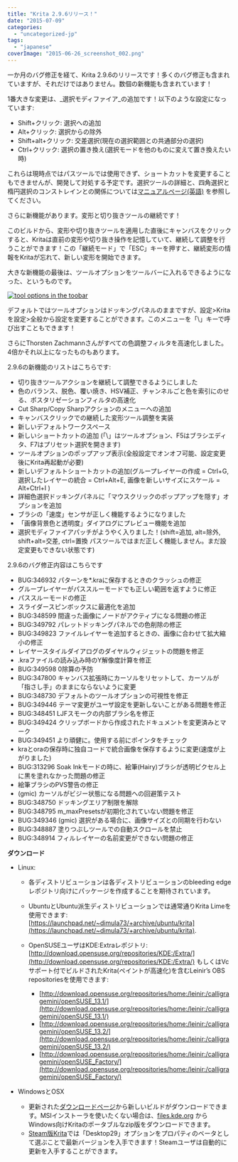 ```yaml
---
title: "Krita 2.9.6リリース！"
date: "2015-07-09"
categories: 
  - "uncategorized-jp"
tags: 
  - "japanese"
coverImage: "2015-06-26_screenshot_002.png"
---
```


一か月のバグ修正を経て、Krita 2.9.6のリリースです！多くのバグ修正も含まれていますが、それだけではありません。数個の新機能も含まれています！

1番大きな変更は、_選択モディファイア_の追加です！以下のような設定になっています:

- Shift+クリック: 選択への追加
- Alt+クリック: 選択からの除外
- Shift+alt+クリック: 交差選択(現在の選択範囲との共通部分の選択)
- Ctrl+クリック: 選択の置き換え(選択モードを他のものに変えて置き換えたい時)

これらは現時点ではパスツールでは使用できず、ショートカットを変更することもできませんが、開発して対処する予定です。選択ツールの詳細と、四角選択と楕円選択のコンストレインとの関係については[マニュアルページ(英語)](https://userbase.kde.org/Krita/Manual/Tools/RectangleSelect) を参照してください。

さらに新機能があります。変形と切り抜きツールの継続です！

このビルドから、変形や切り抜きツールを適用した直後にキャンバスをクリックすると、Kritaは直前の変形や切り抜き操作を記憶していて、継続して調整を行うことができます！この「継続モード」で「ESC」キーを押すと、継続変形の情報をKritaが忘れて、新しい変形を開始できます。

大きな新機能の最後は、ツールオプションをツールバーに入れるできるようになった、というものです。

[![tool options in the toobar](/images/posts/2015/2015-06-26_screenshot_002.png)](/images/posts/2015/2015-06-26_screenshot_002.png)

デフォルトではツールオプションはドッキングパネルのままですが、設定>Kritaを設定>全般から設定を変更することができます。このメニューを「\\」キーで呼び出すこともできます！

さらにThorsten Zachmannさんがすべての色調整フィルタを高速化しました。4倍かそれ以上になったものもあります。

2.9.6の新機能のリストはこちらです:

- 切り抜きツールアクションを継続して調整できるようにしました
- 色のバランス、脱色、覆い焼き、HSV補正、チャンネルごと色を索引にのせる、ポスタリゼーションフィルタの高速化
- Cut Sharp/Copy Sharpアクションのメニューへの追加
- キャンバスクリックでの継続した変形ツール調整を実装
- 新しいデフォルトワークスペース
- 新しいショートカットの追加 (「\\」はツールオプション、F5はブラシエディタ、F7はプリセット選択を開きます)
- ツールオプションのポップアップ表示(全般設定でオンオフ可能、設定変更後にKrita再起動が必要)
- 新しいデフォルトショートカットの追加(グループレイヤーの作成 = Ctrl+G, 選択したレイヤーの統合 = Ctrl+Alt+E, 画像を新しいサイズにスケール = Alt+Ctrl+I )
- 詳細色選択ドッキングパネルに「マウスクリックのポップアップを隠す」オプションを追加
- ブラシの「速度」センサが正しく機能するようになりました
- 「画像背景色と透明度」ダイアログにプレビュー機能を追加
- 選択モディファイアパッチがようやく入りました！(shift=追加, alt=除外, shift+alt=交差, ctrl=置換 パスツールではまだ正しく機能しません。まだ設定変更もできない状態です)

2.9.6のバグ修正内容はこちらです

- BUG:346932 パターンを\*.kraに保存するときのクラッシュの修正
- グループレイヤーがパススルーモードでも正しい範囲を返すように修正
- パススルーモードの修正
- スライダースピンボックスに最適化を追加
- BUG:348599 間違った画像にノードがアクティブになる問題の修正
- BUG:349792 パレットドッキングパネルでの色削除の修正
- BUG:349823 ファイルレイヤーを追加するときの、画像に合わせて拡大縮小の修正
- レイヤースタイルダイアログのダイヤルウィジェットの問題を修正
- .kraファイルの読み込み時のY解像度計算を修正
- BUG:349598 0除算の予防
- BUG:347800 キャンバス拡張時にカーソルをリセットして、カーソルが「指さし手」のままにならないように変更
- BUG:348730 デフォルトのツールオプションの可視性を修正
- BUG:349446 テーマ変更がユーザ設定を更新しないことがある問題を修正
- BUG:348451 LJFスモークの内部ブラシ名を修正
- BUG:349424 クリップボードから作成されたドキュメントを変更済みとマーク
- BUG:349451 より頑健に。使用する前にポインタをチェック
- kraとoraの保存時に独自コードで統合画像を保存するように変更(速度が上がりました)
- BUG:313296 Soak Inkモードの時に、絵筆(Hairy)ブラシが透明ピクセル上に黒を塗れなかった問題の修正
- 絵筆ブラシのPVS警告の修正
- (gmic) カーソルがビジー状態になる問題への回避策テスト
- BUG:348750 ドッキングエリア制限を解除
- BUG:348795 m_maxPresetsが初期化されていない問題を修正
- BUG:349346 (gmic) 選択がある場合に、画像サイズとの同期を行わない
- BUG:348887 塗りつぶしツールでの自動スクロールを禁止
- BUG:348914 フィルレイヤーの名前変更ができない問題の修正

**ダウンロード**

- Linux:
    
    - 各ディストリビューションは各ディストリビューションのbleeding edgeレポジトリ向けにパッケージを作成することを期待されています。
    - UbuntuとUbuntu派生ディストリビューションでは通常通りKrita Limeを使用できます:[https://launchpad.net/~dimula73/+archive/ubuntu/krita](https://launchpad.net/~dimula73/+archive/ubuntu/krita).
    
    - OpenSUSEユーザはKDE:Extraレポジトリ:[http://download.opensuse.org/repositories/KDE:/Extra/](http://download.opensuse.org/repositories/KDE:/Extra/) もしくはVcサポート付でビルドされたKrita(ペイントが高速化)を含むLeinir’s OBS repositoriesを使用できます:
        - [http://download.opensuse.org/repositories/home:/leinir:/calligragemini/openSUSE_13.1/](http://download.opensuse.org/repositories/home:/leinir:/calligragemini/openSUSE_13.1/)
        - [http://download.opensuse.org/repositories/home:/leinir:/calligragemini/openSUSE_13.2/](http://download.opensuse.org/repositories/home:/leinir:/calligragemini/openSUSE_13.2/)
        - [http://download.opensuse.org/repositories/home:/leinir:/calligragemini/openSUSE_Factory/](http://download.opensuse.org/repositories/home:/leinir:/calligragemini/openSUSE_Factory/)
- WindowsとOSX
    - 更新された[ダウンロードページ](https://jp.krita.org/download/krita-desktop/ "Krita Desktop")から新しいビルドがダウンロードできます。MSIインストーラを使いたくない場合は、[files.kde.org](http://files.kde.org/krita) からWindows向けKritaのポータブルなzip版をダウンロードできます。
    - [Steam版Krita](http://store.steampowered.com/app/280680)では「Desktop29」オプションをプロパティのベータとして選ぶことで最新バージョンを入手できます！Steamユーザは自動的に更新を入手することができます。

